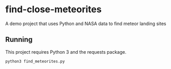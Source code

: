 # find-close-meteorites
A demo project that uses Python and NASA data to find meteor landing sites

## Running

This project requires Python 3 and the requests package.

`python3 find_meteorites.py`
